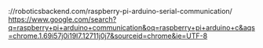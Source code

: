 ://roboticsbackend.com/raspberry-pi-arduino-serial-communication/
https://www.google.com/search?q=raspberry+pi+arduino+communication&oq=raspberry+pi+arduino+c&aqs=chrome.1.69i57j0i19l7.12711j0j7&sourceid=chrome&ie=UTF-8
